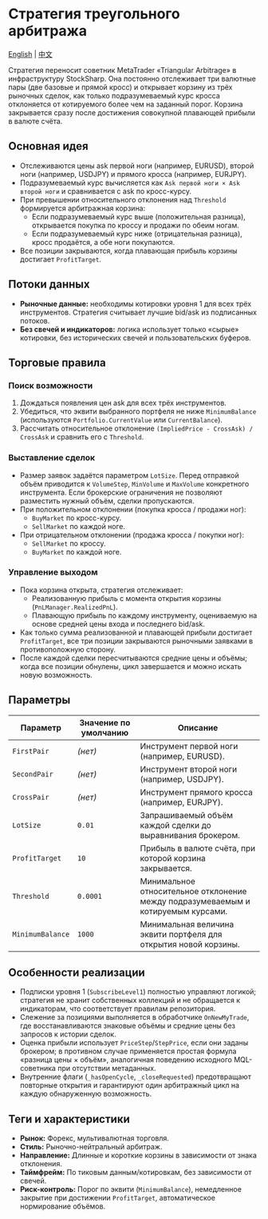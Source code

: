 # Стратегия треугольного арбитража
[English](README.md) | [中文](README_cn.md)

Стратегия переносит советник MetaTrader «Triangular Arbitrage» в инфраструктуру StockSharp. Она постоянно отслеживает три валютные пары (две базовые и прямой кросс) и открывает корзину из трёх рыночных сделок, как только подразумеваемый курс кросса отклоняется от котируемого более чем на заданный порог. Корзина закрывается сразу после достижения совокупной плавающей прибыли в валюте счёта.

## Основная идея

- Отслеживаются цены ask первой ноги (например, EURUSD), второй ноги (например, USDJPY) и прямого кросса (например, EURJPY).
- Подразумеваемый курс вычисляется как `Ask первой ноги × Ask второй ноги` и сравнивается с ask по кросс-курсу.
- При превышении относительного отклонения над `Threshold` формируется арбитражная корзина:
  - Если подразумеваемый курс выше (положительная разница), открывается покупка по кроссу и продажи по обеим ногам.
  - Если подразумеваемый курс ниже (отрицательная разница), кросс продаётся, а обе ноги покупаются.
- Все позиции закрываются, когда плавающая прибыль корзины достигает `ProfitTarget`.

## Потоки данных

- **Рыночные данные:** необходимы котировки уровня 1 для всех трёх инструментов. Стратегия считывает лучшие bid/ask из подписанных потоков.
- **Без свечей и индикаторов:** логика использует только «сырые» котировки, без исторических свечей и пользовательских буферов.

## Торговые правила

### Поиск возможности

1. Дождаться появления цен ask для всех трёх инструментов.
2. Убедиться, что эквити выбранного портфеля не ниже `MinimumBalance` (используются `Portfolio.CurrentValue` или `CurrentBalance`).
3. Рассчитать относительное отклонение `(ImpliedPrice - CrossAsk) / CrossAsk` и сравнить его с `Threshold`.

### Выставление сделок

- Размер заявок задаётся параметром `LotSize`. Перед отправкой объём приводится к `VolumeStep`, `MinVolume` и `MaxVolume` конкретного инструмента. Если брокерские ограничения не позволяют разместить нужный объём, сделки пропускаются.
- При положительном отклонении (покупка кросса / продажи ног):
  - `BuyMarket` по кросс-курсу.
  - `SellMarket` по каждой ноге.
- При отрицательном отклонении (продажа кросса / покупки ног):
  - `SellMarket` по кроссу.
  - `BuyMarket` по каждой ноге.

### Управление выходом

- Пока корзина открыта, стратегия отслеживает:
  - Реализованную прибыль с момента открытия корзины (`PnLManager.RealizedPnL`).
  - Плавающую прибыль по каждому инструменту, оцениваемую на основе средней цены входа и последнего bid/ask.
- Как только сумма реализованной и плавающей прибыли достигает `ProfitTarget`, все три позиции закрываются рыночными заявками в противоположную сторону.
- После каждой сделки пересчитываются средние цены и объёмы; когда все позиции обнулены, цикл завершается и можно искать новую возможность.

## Параметры

| Параметр | Значение по умолчанию | Описание |
|----------|-----------------------|----------|
| `FirstPair` | *(нет)* | Инструмент первой ноги (например, EURUSD). |
| `SecondPair` | *(нет)* | Инструмент второй ноги (например, USDJPY). |
| `CrossPair` | *(нет)* | Инструмент прямого кросса (например, EURJPY). |
| `LotSize` | `0.01` | Запрашиваемый объём каждой сделки до выравнивания брокером. |
| `ProfitTarget` | `10` | Прибыль в валюте счёта, при которой корзина закрывается. |
| `Threshold` | `0.0001` | Минимальное относительное отклонение между подразумеваемым и котируемым курсами. |
| `MinimumBalance` | `1000` | Минимальная величина эквити портфеля для открытия новой корзины. |

## Особенности реализации

- Подписки уровня 1 (`SubscribeLevel1`) полностью управляют логикой; стратегия не хранит собственных коллекций и не обращается к индикаторам, что соответствует правилам репозитория.
- Слежение за позициями выполняется в обработчике `OnNewMyTrade`, где восстанавливаются знаковые объёмы и средние цены без запросов к истории сделок.
- Оценка прибыли использует `PriceStep`/`StepPrice`, если они заданы брокером; в противном случае применяется простая формула «разница цены × объём», аналогичная поведению исходного MQL-советника при отсутствии метаданных.
- Внутренние флаги (`_hasOpenCycle`, `_closeRequested`) предотвращают повторные открытия и гарантируют один арбитражный цикл на каждую обнаруженную возможность.

## Теги и характеристики

- **Рынок:** Форекс, мультивалютная торговля.
- **Стиль:** Рыночно-нейтральный арбитраж.
- **Направление:** Длинные и короткие корзины в зависимости от знака отклонения.
- **Таймфрейм:** По тиковым данным/котировкам, без зависимости от свечей.
- **Риск-контроль:** Порог по эквити (`MinimumBalance`), немедленное закрытие при достижении `ProfitTarget`, автоматическое нормирование объёмов.
